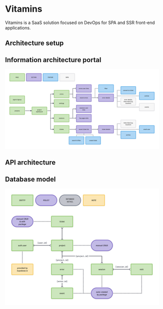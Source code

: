 # Vitamins

Vitamins is a SaaS solution focused on DevOps for SPA and SSR front-end applications.

## Architecture setup

## Information architecture portal

![](./images/information-architecture.png)

## API architecture

## Database model

![](./images/data-model.png)
